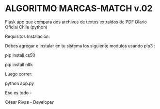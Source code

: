 # ALGORITMO MARCAS-MATCH v.02
Flask app que compara dos archivos de textos extraidos de PDF Diario Oficial Chile (python)


Requisitos Instalación:

Debes agregar e instalar en tu sistema los siguiente modulos usando pip3 :

pip install cs50


pip install nltk  




Luego correr:



python app.py



Eso es todo - 


César Rivas - Developer





